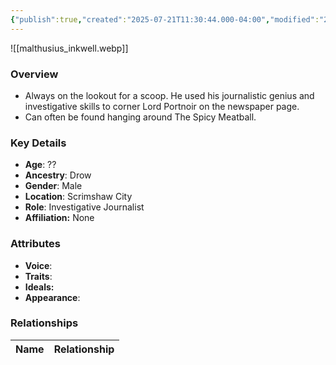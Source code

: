 ```yaml
---
{"publish":true,"created":"2025-07-21T11:30:44.000-04:00","modified":"2025-07-25T11:33:37.000-04:00","published":"2025-07-25T11:33:37.000-04:00","cssclasses":"","Age":"??","Ancestry":"Drow","Gender":"Male","Location":["Scrimshaw City"],"Role":["Investigative Journalist"],"Affiliation":["None"],"Appearances":["[[-The High Rollers Campaign-]]","[[Adventure Log/Arby's Sauce|Arby's Sauce]]"]}
---
```



![[malthusius_inkwell.webp]]

### Overview
- Always on the lookout for a scoop. He used his journalistic genius and investigative skills to corner Lord Portnoir on the newspaper page.
- Can often be found hanging around The Spicy Meatball.

### Key Details
- **Age**: ??
- **Ancestry**: Drow
- **Gender**: Male
- **Location**: Scrimshaw City
- **Role**: Investigative Journalist
- **Affiliation:** None

### Attributes
- **Voice**: 
- **Traits**: 
- **Ideals:** 
- **Appearance**:

### Relationships

| Name  | Relationship |
| ----- | ------------ |
